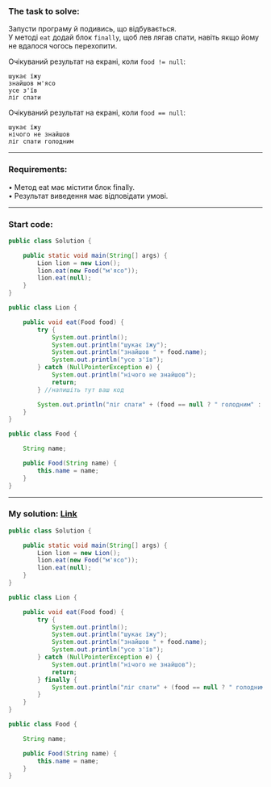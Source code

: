### **The task to solve:**  

Запусти програму й подивись, що відбувається.  
У методі `eat` додай блок `finally`, щоб лев лягав спати, навіть якщо йому не вдалося чогось перехопити.

Очікуваний результат на екрані, коли `food != null`:
```
шукає їжу
знайшов м'ясо
усе з'їв
ліг спати
```

Очікуваний результат на екрані, коли `food == null`:
```
шукає їжу
нічого не знайшов
ліг спати голодним
```

---

### **Requirements:**  

• Метод eat має містити блок finally.  
• Результат виведення має відповідати умові.

---

### **Start code:**  

```java
public class Solution {

    public static void main(String[] args) {
        Lion lion = new Lion();
        lion.eat(new Food("м'ясо"));
        lion.eat(null);
    }
}
```

```java
public class Lion {

    public void eat(Food food) {
        try {
            System.out.println();
            System.out.println("шукає їжу");
            System.out.println("знайшов " + food.name);
            System.out.println("усе з'їв");
        } catch (NullPointerException e) {
            System.out.println("нічого не знайшов");
            return;
        } //напишіть тут ваш код

        System.out.println("ліг спати" + (food == null ? " голодним" : ""));
    }
}
```

```java
public class Food {

    String name;

    public Food(String name) {
        this.name = name;
    }
}
```

---

### **My solution: [Link](./src/)**  

```java
public class Solution {

    public static void main(String[] args) {
        Lion lion = new Lion();
        lion.eat(new Food("м'ясо"));
        lion.eat(null);
    }
}
```

```java
public class Lion {

    public void eat(Food food) {
        try {
            System.out.println();
            System.out.println("шукає їжу");
            System.out.println("знайшов " + food.name);
            System.out.println("усе з'їв");
        } catch (NullPointerException e) {
            System.out.println("нічого не знайшов");
            return;
        } finally {
            System.out.println("ліг спати" + (food == null ? " голодним" : ""));
        }
    }
}
```

```java
public class Food {

    String name;

    public Food(String name) {
        this.name = name;
    }
}
```
